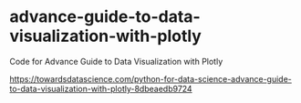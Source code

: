# advance-guide-to-data-visualization-with-plotly
Code for Advance Guide to Data Visualization with Plotly

https://towardsdatascience.com/python-for-data-science-advance-guide-to-data-visualization-with-plotly-8dbeaedb9724